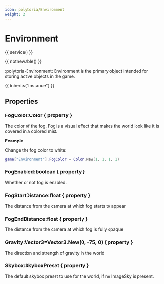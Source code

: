 ```yaml
---
icon: polytoria/Environment
weight: 2
---
```


# Environment

{{ service() }}

{{ notnewable() }}

:polytoria-Environment: Environment is the primary object intended for storing active objects in the game.

{{ inherits("Instance") }}

## Properties
### FogColor:Color { property }
The color of the fog. Fog is a visual effect that makes the world look like it is covered in a colored mist.

**Example**

Change the fog color to white:
```lua
game["Environment"].FogColor = Color.New(1, 1, 1, 1)
```
### FogEnabled:boolean { property }
Whether or not fog is enabled.

### FogStartDistance:float { property }
The distance from the camera at which fog starts to appear

### FogEndDistance:float { property }
The distance from the camera at which fog is fully opaque

### Gravity:Vector3=Vector3.New(0, -75, 0) { property }
The direction and strength of gravity in the world

### Skybox:SkyboxPreset { property }
The default skybox preset to use for the world, if no ImageSky is present.